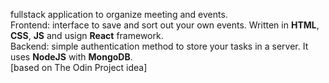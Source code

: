 
fullstack application to organize meeting and events.\
Frontend: interface to save and sort out your own events. Written in **HTML**, **CSS**, **JS** and usign **React** framework.\
Backend: simple authentication method to store your tasks in a server. It uses **NodeJS** with **MongoDB**.\
[based on The Odin Project idea]

